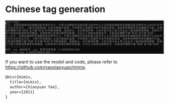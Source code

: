 # Chinese tag generation
![image](pic/screen.PNG)

If you want to use the model and code, please refer to https://github.com/yaoxiaoyuan/mimix.

```
@misc{mimix,
  title={mimix},
  author={Xiaoyuan Yao},
  year={2021}
}
```

